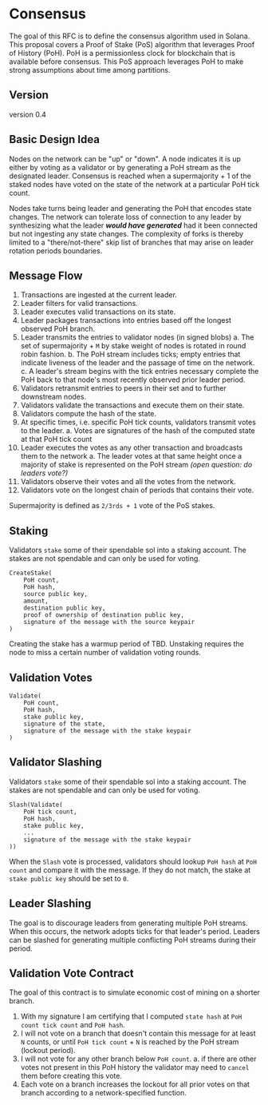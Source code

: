 # Consensus

The goal of this RFC is to define the consensus algorithm used in Solana.  This proposal covers a Proof of Stake (PoS) algorithm that leverages Proof of History (PoH).  PoH is a permissionless clock for blockchain that is available before consensus.  This PoS approach leverages PoH to make strong assumptions about time among partitions.


## Version

version 0.4

## Basic Design Idea

Nodes on the network can be "up" or "down".  A node indicates it is up either by voting as a validator or by generating a PoH stream as the designated leader.  Consensus is reached when a supermajority + 1 of the staked nodes have voted on the state of the network at a particular PoH tick count.

Nodes take turns being leader and generating the PoH that encodes state changes.  The network can tolerate loss of connection to any leader by synthesizing what the leader ***would have generated*** had it been connected but not ingesting any state changes.  The complexity of forks is thereby limited to a "there/not-there" skip list of branches that may arise on leader rotation periods boundaries.


## Message Flow

1. Transactions are ingested at the current leader.
2. Leader filters for valid transactions.
3. Leader executes valid transactions on its state.
4. Leader packages transactions into entries based off the longest observed PoH branch.
5. Leader transmits the entries to validator nodes (in signed blobs)
    a. The set of supermajority + `M` by stake weight of nodes is rotated in round robin fashion.
    b. The PoH stream includes ticks; empty entries that indicate liveness of the leader and the passage of time on the network.
    c. A leader's stream begins with the tick entries necessary complete the PoH back to that node's most recently observed prior leader period.
6. Validators retransmit entries to peers in their set and to further downstream nodes.
7. Validators validate the transactions and execute them on their state.
8. Validators compute the hash of the state.
9. At specific times, i.e. specific PoH tick counts, validators transmit votes to the leader.
    a. Votes are signatures of the hash of the computed state at that PoH tick count
10. Leader executes the votes as any other transaction and broadcasts them to the network
    a. The leader votes at that same height once a majority of stake is represented on the PoH stream *(open question: do leaders vote?)*
11. Validators observe their votes and all the votes from the network.
12. Validators vote on the longest chain of periods that contains their vote.

Supermajority is defined as `2/3rds + 1` vote of the PoS stakes.


## Staking

Validators `stake` some of their spendable sol into a staking account.  The stakes are not spendable and can only be used for voting.

```
CreateStake(
    PoH count,
    PoH hash,
    source public key,
    amount,
    destination public key,
    proof of ownership of destination public key,
    signature of the message with the source keypair
)
```

Creating the stake has a warmup period of TBD.  Unstaking requires the node to miss a certain number of validation voting rounds.

## Validation Votes

```
Validate(
    PoH count,
    PoH hash,
    stake public key,
    signature of the state,
    signature of the message with the stake keypair
)
```

## Validator Slashing

Validators `stake` some of their spendable sol into a staking account.  The stakes are not spendable and can only be used for voting.

```
Slash(Validate(
    PoH tick count,
    PoH hash,
    stake public key,
    ...
    signature of the message with the stake keypair
))
```

When the `Slash` vote is processed, validators should lookup `PoH hash` at `PoH count` and compare it with the message.  If they do not match, the stake at `stake public key` should be set to `0`.

## Leader Slashing

The goal is to discourage leaders from generating multiple PoH streams.  When this occurs, the network adopts ticks for that leader's period.  Leaders can be slashed for generating multiple conflicting PoH streams during their period.

## Validation Vote Contract

The goal of this contract is to simulate economic cost of mining on a shorter branch.

1. With my signature I am certifying that I computed `state hash` at `PoH count tick count` and `PoH hash`.
2. I will not vote on a branch that doesn't contain this message for at least `N` counts, or until `PoH tick count` + `N` is reached by the PoH stream (lockout period).
3. I will not vote for any other branch below `PoH count`.
    a. if there are other votes not present in this PoH history the validator may need to `cancel` them before creating this vote.
4. Each vote on a branch increases the lockout for all prior votes on that branch according to a network-specified function.
